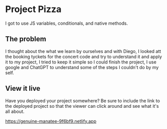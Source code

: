 # Project Pizza

I got to use JS variables, conditionals, and native methods.

## The problem

I thought about the what we learn by ourselves and with Diego, I looked att the booking tyckets for the concert code and try to understand it and apply it to my project, I tried to keep it simple so I could finish the project, I use google and ChatGPT to understand some of the steps I couldn't do by my self.

## View it live

Have you deployed your project somewhere? Be sure to include the link to the deployed project so that the viewer can click around and see what it's all about.

https://genuine-manatee-9f6bf9.netlify.app
